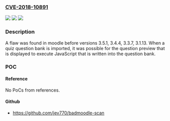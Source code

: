 ### [CVE-2018-10891](https://cve.mitre.org/cgi-bin/cvename.cgi?name=CVE-2018-10891)
![](https://img.shields.io/static/v1?label=Product&message=moodle&color=blue)
![](https://img.shields.io/static/v1?label=Version&message=n%2Fa&color=blue)
![](https://img.shields.io/static/v1?label=Vulnerability&message=CWE-20&color=brighgreen)

### Description

A flaw was found in moodle before versions 3.5.1, 3.4.4, 3.3.7, 3.1.13. When a quiz question bank is imported, it was possible for the question preview that is displayed to execute JavaScript that is written into the question bank.

### POC

#### Reference
No PoCs from references.

#### Github
- https://github.com/jev770/badmoodle-scan


